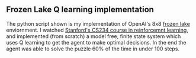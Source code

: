 ## Frozen Lake Q learning implementation

The python script shown is my implementation of OpenAI's 8x8 [frozen lake](https://gym.openai.com/envs/FrozenLake8x8-v0/) enviornment. I watched [Stanford's CS234 course in reinforcemnt learning](http://web.stanford.edu/class/cs234/index.html), and implemented (from scratch) a model free, finite state system which uses Q learning to get the agent to make optimal decisions. In the end the agent was able to solve the puzzle 60% of the time in under 100 steps.
   
